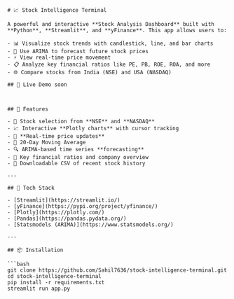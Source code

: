     # 📈 Stock Intelligence Terminal

    A powerful and interactive **Stock Analysis Dashboard** built with **Python**, **Streamlit**, and **yFinance**. This app allows users to:

    - 📊 Visualize stock trends with candlestick, line, and bar charts  
    - 🧠 Use ARIMA to forecast future stock prices  
    - ⚡ View real-time price movement  
    - 📋 Analyze key financial ratios like PE, PB, ROE, ROA, and more  
    - 🌐 Compare stocks from India (NSE) and USA (NASDAQ)

    ## 🚀 Live Demo soon



    ## 🔧 Features

    - 📍 Stock selection from **NSE** and **NASDAQ**
    - 📈 Interactive **Plotly charts** with cursor tracking
    - 🔄 **Real-time price updates**
    - 🧮 20-Day Moving Average
    - 🔍 ARIMA-based time series **forecasting**
    - 💼 Key financial ratios and company overview
    - 🧾 Downloadable CSV of recent stock history

    ---

    ## 🧪 Tech Stack

    - [Streamlit](https://streamlit.io/)
    - [yFinance](https://pypi.org/project/yfinance/)
    - [Plotly](https://plotly.com/)
    - [Pandas](https://pandas.pydata.org/)
    - [Statsmodels (ARIMA)](https://www.statsmodels.org/)

    ---

    ## 📦 Installation

    ```bash
    git clone https://github.com/Sahil7636/stock-intelligence-terminal.git
    cd stock-intelligence-terminal
    pip install -r requirements.txt
    streamlit run app.py
